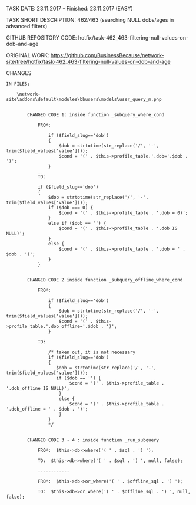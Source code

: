 TASK DATE: 23.11.2017 - Finished: 23.11.2017 (EASY)

TASK SHORT DESCRIPTION: 462/463 (searching NULL dobs/ages in advanced filters)

GITHUB REPOSITORY CODE: hotfix/task-462_463-filtering-null-values-on-dob-and-age

ORIGINAL WORK: https://github.com/BusinessBecause/network-site/tree/hotfix/task-462_463-filtering-null-values-on-dob-and-age

CHANGES
 
	IN FILES: 
	
		\network-site\addons\default\modules\bbusers\models\user_query_m.php
		
		
			CHANGED CODE 1: inside function _subquery_where_cond 
			
				FROM: 
				
					if ($field_slug=='dob') 
					{
						$dob = strtotime(str_replace('/', '-', trim($field_values['value'])));
						$cond = '(' . $this->profile_table.'.dob='.$dob . ')';
					}
				
				TO: 
				
				if ($field_slug=='dob') 
				{
					$dob = strtotime(str_replace('/', '-', trim($field_values['value'])));
					if ($dob === 0) {
						$cond = '(' . $this->profile_table . '.dob = 0)';  
					}
					else if ($dob == '') {
						$cond = '(' . $this->profile_table . '.dob IS NULL)';     
					} 
					else {
						$cond = '(' . $this->profile_table . '.dob = ' . $dob . ')';
					}
				}
					
					
			CHANGED CODE 2 inside function _subquery_offline_where_cond
			
				FROM: 
				
					if ($field_slug=='dob') 
					{
						$dob = strtotime(str_replace('/', '-', trim($field_values['value'])));
						$cond = '(' . $this->profile_table.'.dob_offline='.$dob . ')';
					}
				
				TO: 
				
					/* taken out, it is not necessary
					if ($field_slug=='dob') 
					{
					   $dob = strtotime(str_replace('/', '-', trim($field_values['value'])));
					   if ($dob == '') {
							$cond = '(' . $this->profile_table . '.dob_offline IS NULL)';
						} 
						else {
							$cond = '(' . $this->profile_table . '.dob_offline = ' . $dob . ')';
						}
					}
					*/
					
					
			CHANGED CODE 3 - 4 : inside function _run_subquery 

				FROM:  $this->db->where('( ' . $sql . ') '); 
				
				TO:  $this->db->where('( ' . $sql . ') ', null, false);
				
				------------
				
				FROM:  $this->db->or_where('( ' . $offline_sql . ') ');
				
				TO:  $this->db->or_where('( ' . $offline_sql . ') ', null, false);

